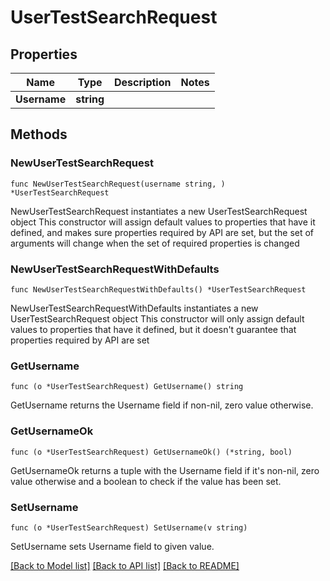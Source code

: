 # UserTestSearchRequest

## Properties

Name | Type | Description | Notes
------------ | ------------- | ------------- | -------------
**Username** | **string** |  | 

## Methods

### NewUserTestSearchRequest

`func NewUserTestSearchRequest(username string, ) *UserTestSearchRequest`

NewUserTestSearchRequest instantiates a new UserTestSearchRequest object
This constructor will assign default values to properties that have it defined,
and makes sure properties required by API are set, but the set of arguments
will change when the set of required properties is changed

### NewUserTestSearchRequestWithDefaults

`func NewUserTestSearchRequestWithDefaults() *UserTestSearchRequest`

NewUserTestSearchRequestWithDefaults instantiates a new UserTestSearchRequest object
This constructor will only assign default values to properties that have it defined,
but it doesn't guarantee that properties required by API are set

### GetUsername

`func (o *UserTestSearchRequest) GetUsername() string`

GetUsername returns the Username field if non-nil, zero value otherwise.

### GetUsernameOk

`func (o *UserTestSearchRequest) GetUsernameOk() (*string, bool)`

GetUsernameOk returns a tuple with the Username field if it's non-nil, zero value otherwise
and a boolean to check if the value has been set.

### SetUsername

`func (o *UserTestSearchRequest) SetUsername(v string)`

SetUsername sets Username field to given value.



[[Back to Model list]](../README.md#documentation-for-models) [[Back to API list]](../README.md#documentation-for-api-endpoints) [[Back to README]](../README.md)


